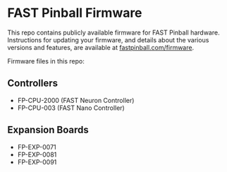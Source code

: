 # FAST Pinball Firmware

This repo contains publicly available firmware for FAST Pinball hardware. Instructions
for updating your firmware, and details about the various versions and features, are
available at [fastpinball.com/firmware](https://fastpinball.com/firmware/).

Firmware files in this repo:

## Controllers

* FP-CPU-2000 (FAST Neuron Controller)
* FP-CPU-003 (FAST Nano Controller)

## Expansion Boards

* FP-EXP-0071
* FP-EXP-0081
* FP-EXP-0091
